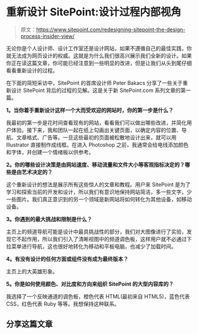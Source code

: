 # 重新设计 SitePoint:设计过程内部视角

> 原文：<https://www.sitepoint.com/redesigning-sitepoint-the-design-process-insider-view/>

无论你是个人设计师、设计工作室还是设计网站，如果不遵循自己的最佳实践，你就无法成为网页设计的权威。这就是为什么我们很高兴展示我们全新的设计。如果你正在读这篇文章，你可能已经注意到一些明显的改进，但是让我们从头到尾仔细看看重新设计的过程。

在下面的简短采访中，SitePoint 的首席设计师 Peter Bakacs 分享了一些关于重新设计 SitePoint 背后的过程的见解。这是关于新 SitePoint.com 系列文章的第一篇。

**1。当你着手重新设计这样一个大而受欢迎的网站时，你的第一步是什么？**

我最初的第一步是花时间查看现有的网站，看看我们可以做出哪些改进，并简化用户体验。接下来，我和团队一起在纸上勾画出关键页面，以确定内容的位置、导航、文章格式、广告等。一旦这些最初的页面被松散地设计出来，就可以用 Illustrator 直接制作成线框。在进入 Photoshop 之前，我通常会给电线添加颜色和字体，并创建一个情绪板以供参考。

**2。你的哪些设计决策是由网站速度、移动流量和文件大小等客观指标决定的？哪些是由艺术决定的？**

这个重新设计的想法是展示所有这些惊人的文章和教程。用户来 SitePoint 是为了学习和探索当前的开发和设计，所以我们有意识地保持网站简洁，多一些文字，少一些图片。我们真正意识到的另一个领域是新网站将如何转化为其他设备，如移动设备。

**3。你遇到的最大挑战和限制是什么？**

主页上的频道导航可能是设计中最具挑战性的部分，我们对大图像进行了实验，发现它不起作用，所以我们引入了清晰视图中的频道调色板，这样用户就不必通过下拉菜单进行导航，这也很好地转化为移动和平板电脑，也减少了加载时间。

**4。有没有设计的任何方面或组件没有成为最终版本？**

主页上的大英雄形象。

**5。你是如何使用颜色、对比度和方向来组织 SitePoint 的大型内容库的？**

我选择了一个反映通道的调色板，橙色代表 HTML(最初来自 HTML5)，蓝色代表 CSS，红色代表 Ruby 等等。我想保持这种联系。

## 分享这篇文章